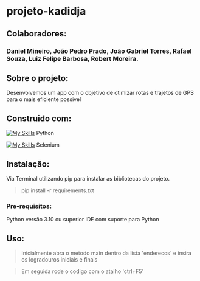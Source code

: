 # projeto-kadidja
## Colaboradores:
### Daniel Mineiro, João Pedro Prado, João Gabriel Torres, Rafael Souza, Luiz Felipe Barbosa, Robert Moreira.

## Sobre o projeto:
Desenvolvemos um app com o objetivo de otimizar rotas e trajetos de GPS para o mais eficiente possivel
## Construido com:
[![My Skills](https://skillicons.dev/icons?i=python)](https://skillicons.dev) Python

[![My Skills](https://skillicons.dev/icons?i=selenium)](https://skillicons.dev) Selenium

## Instalação:
Via Terminal utilizando pip para instalar as bibliotecas do projeto.

>pip install -r requirements.txt
### Pre-requisitos:
Python versão 3.10 ou superior
IDE com suporte para Python

## Uso:
>Inicialmente abra o metodo main dentro da lista 'enderecos' e insira os logradouros iniciais e finais

>Em seguida rode o codigo com o atalho 'ctrl+F5'
